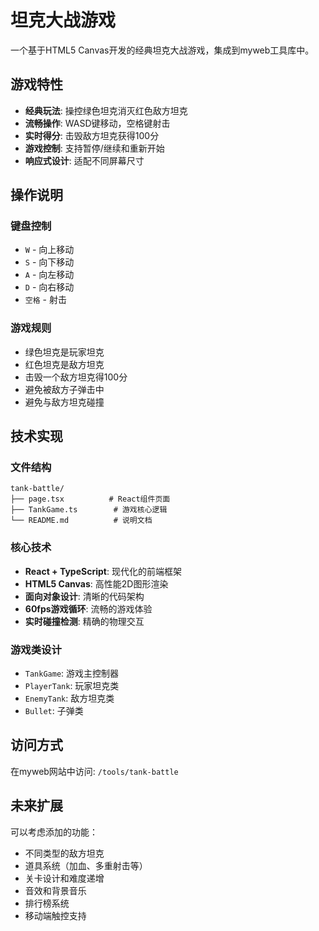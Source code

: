 # 坦克大战游戏

一个基于HTML5 Canvas开发的经典坦克大战游戏，集成到myweb工具库中。

## 游戏特性

- **经典玩法**: 操控绿色坦克消灭红色敌方坦克
- **流畅操作**: WASD键移动，空格键射击
- **实时得分**: 击毁敌方坦克获得100分
- **游戏控制**: 支持暂停/继续和重新开始
- **响应式设计**: 适配不同屏幕尺寸

## 操作说明

### 键盘控制
- `W` - 向上移动
- `S` - 向下移动  
- `A` - 向左移动
- `D` - 向右移动
- `空格` - 射击

### 游戏规则
- 绿色坦克是玩家坦克
- 红色坦克是敌方坦克
- 击毁一个敌方坦克得100分
- 避免被敌方子弹击中
- 避免与敌方坦克碰撞

## 技术实现

### 文件结构
```
tank-battle/
├── page.tsx          # React组件页面
├── TankGame.ts        # 游戏核心逻辑
└── README.md          # 说明文档
```

### 核心技术
- **React + TypeScript**: 现代化的前端框架
- **HTML5 Canvas**: 高性能2D图形渲染
- **面向对象设计**: 清晰的代码架构
- **60fps游戏循环**: 流畅的游戏体验
- **实时碰撞检测**: 精确的物理交互

### 游戏类设计
- `TankGame`: 游戏主控制器
- `PlayerTank`: 玩家坦克类
- `EnemyTank`: 敌方坦克类  
- `Bullet`: 子弹类

## 访问方式

在myweb网站中访问: `/tools/tank-battle`

## 未来扩展

可以考虑添加的功能：
- 不同类型的敌方坦克
- 道具系统（加血、多重射击等）
- 关卡设计和难度递增
- 音效和背景音乐
- 排行榜系统
- 移动端触控支持